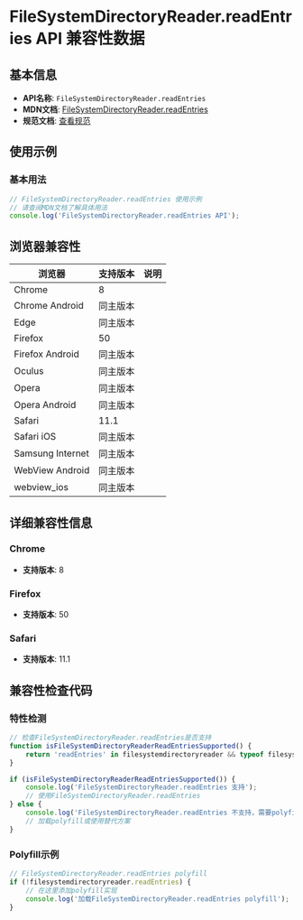# FileSystemDirectoryReader.readEntries API 兼容性数据

## 基本信息

- **API名称**: `FileSystemDirectoryReader.readEntries`
- **MDN文档**: [FileSystemDirectoryReader.readEntries](https://developer.mozilla.org/docs/Web/API/FileSystemDirectoryReader/readEntries)
- **规范文档**: [查看规范](https://wicg.github.io/entries-api/#dom-filesystemdirectoryreader-readentries)

## 使用示例

### 基本用法

```javascript
// FileSystemDirectoryReader.readEntries 使用示例
// 请查阅MDN文档了解具体用法
console.log('FileSystemDirectoryReader.readEntries API');
```

## 浏览器兼容性

| 浏览器 | 支持版本 | 说明 |
|--------|----------|------|
| Chrome | 8 |  |
| Chrome Android | 同主版本 |  |
| Edge | 同主版本 |  |
| Firefox | 50 |  |
| Firefox Android | 同主版本 |  |
| Oculus | 同主版本 |  |
| Opera | 同主版本 |  |
| Opera Android | 同主版本 |  |
| Safari | 11.1 |  |
| Safari iOS | 同主版本 |  |
| Samsung Internet | 同主版本 |  |
| WebView Android | 同主版本 |  |
| webview_ios | 同主版本 |  |

## 详细兼容性信息

### Chrome

- **支持版本**: 8

### Firefox

- **支持版本**: 50

### Safari

- **支持版本**: 11.1

## 兼容性检查代码

### 特性检测

```javascript
// 检查FileSystemDirectoryReader.readEntries是否支持
function isFileSystemDirectoryReaderReadEntriesSupported() {
    return 'readEntries' in filesystemdirectoryreader && typeof filesystemdirectoryreader.readEntries === 'function';
}

if (isFileSystemDirectoryReaderReadEntriesSupported()) {
    console.log('FileSystemDirectoryReader.readEntries 支持');
    // 使用FileSystemDirectoryReader.readEntries
} else {
    console.log('FileSystemDirectoryReader.readEntries 不支持，需要polyfill');
    // 加载polyfill或使用替代方案
}
```

### Polyfill示例

```javascript
// FileSystemDirectoryReader.readEntries polyfill
if (!filesystemdirectoryreader.readEntries) {
    // 在这里添加polyfill实现
    console.log('加载FileSystemDirectoryReader.readEntries polyfill');
}
```

